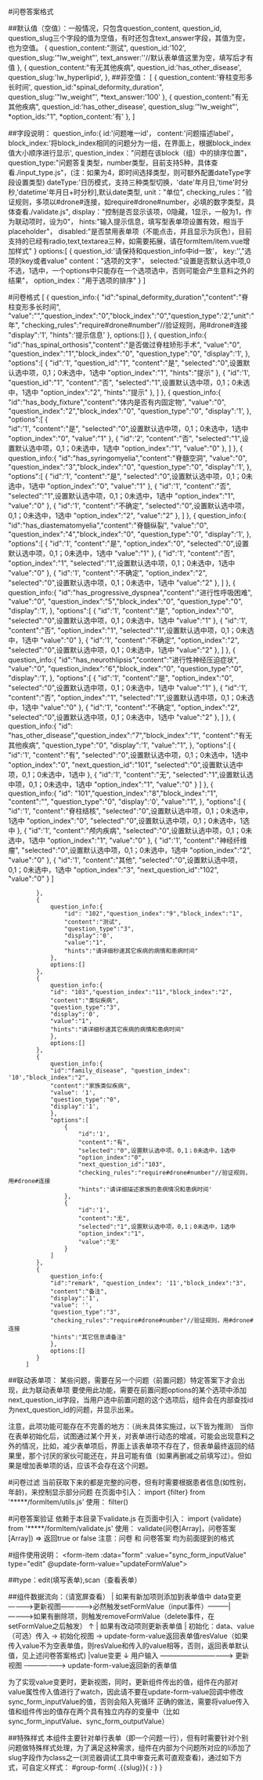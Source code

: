 #问卷答案格式

##默认值（空值）：一般情况，只包含question_content, question_id, question_slug三个字段的值为空值，有时还包含text_answer字段，其值为空，也为空值。
{
	question_content:"测试",
	question_id:'102',
	question_slug:'"lw_weight"',
	text_answer:''//默认表单值这里为空，填写后才有值
},
{
	question_content:"有无其他疾病",
	question_id:'has_other_disease',
	question_slug:'lw_hyperlipid',
},
##非空值：
 [
	{
		question_content:'脊柱变形多长时间',
		question_id:"spinal_deformity_duration",
		question_slug:'"lw_weight"',
		*text_answer:'100'
	},
	{
		question_content:"有无其他疾病",
		question_id:'has_other_disease',
		question_slug:'"lw_weight"',
		*option_ids:"1",
		*option_content:'有'
	},
]

##字段说明：
question_info:{
	id:'问题唯一id'，
	content:'问题描述label'，
	block_index:'将block_index相同的问题分为一组，在界面上，根据block_index值大小顺序进行显示',
	question_index："问题在该block（组）中的排序位置"，
	question_type:"问题答复类型，number类型，目前支持5种，具体查看./input_type.js"，(注：如果为4，即时间选择类型，则可额外配置dateType字段设置类型)
	dateType:'日历模式，支持三种类型切换，'date'年月日,'time'时分秒,'datetime'年月日+时分秒],默认date类型,
	unit："单位",
	checking_rules："验证规则，多项以#drone#连接，如require#drone#number，必填的数字类型，具体查看./validate.js",
	display："控制是否显示该项，0隐藏，1显示，一般为1，作为联动项时，设为0"，
	hints:"输入提示信息，填写型表单项设置有效，相当于placeholder"，
	disabled:"是否禁用表单项（不能点击，并且显示为灰色），目前支持的已经有radio,text,textarea三种，如需要拓展，请在formItem/item.vue增加样式"
}
options:[
	{
		question_id:'请保持和question_info中id一致'，
		key:'',"选项的key或者value"
		content："选项的文字"，
		selected:"设置是否默认选中项,0不选，1选中，一个options中只能存在一个选项选中，否则可能会产生意料之外的结果"，
		option_index："用于选项的排序"
	}
]

#问卷格式
  [
 			{
 				question_info:{
 					"id":"spinal_deformity_duration","content":"脊柱变形多长时间", "value":"","question_index":"0","block_index":"0","question_type":'2',"unit":"年",
 					"checking_rules":"require#drone#number"//验证规则，用#drone#连接
 					"display":'1',
 					"hints":'提示信息'
 				},
 				options:[]
 			},
 			{
 				question_info:{
 					"id":"has_spinal_orthosis","content":"是否做过脊柱矫形手术", "value":"0", "question_index":"1","block_index":"0",
 					"question_type":"0",
 					"display":'1',
 				},
 				"options":[
 					{
 						"id":'1',
 					 	"question_id":"1",
 						"content":"是",
 						"selected":"0",设置默认选中项，0,1；0未选中，1选中
 					    "option_index":"1",
 					    "hints":"提示"
 					},
 					{
 						"id":'1',
 					 	"question_id":"1",
 						"content":"否",
 						"selected":"1",设置默认选中项，0,1；0未选中，1选中
 					    "option_index":"2",
 					    "hints":"提示"
 					},
 				]
 			},
 			{
 				question_info:{
 					"id":"has_body_fixture","content":"体内是否有内固定物", "value":"0", "question_index":"2","block_index":"0",
 					"question_type":"0",
 					"display":'1',
 				},
 				"options":[
 					{	
 						"id":'1',
 						"content":"是",
 						"selected":"0",设置默认选中项，0,1；0未选中，1选中
 						"option_index":"0",
 						"value":"1"
 					},
 					{
 						"id":'2',
 						"content":"否",
 						"selected":"1",设置默认选中项，0,1；0未选中，1选中
 						"option_index":"1",
 						"value":"0"
 					},
 				]
 			},
 			{
 				question_info:{
 					"id":"has_syringomyelia","content":"脊髓空洞", "value":"0", "question_index":"3","block_index":"0",
 					"question_type":"0",
 					"display":'1',
 				},
 				"options":[
 					{
 						"id":'1',
 						"content":"是",
 						"selected":"0",设置默认选中项，0,1；0未选中，1选中
 						"option_index":"0",
 						"value":"1"
 					},
 					{
 						"id":'1',
 						"content":"否",
 						"selected":"1",设置默认选中项，0,1；0未选中，1选中
 						"option_index":"1",
 						"value":"0"
 					},
 					{
 						"id":'1',
 						"content":"不确定",
 						"selected":"0",设置默认选中项，0,1；0未选中，1选中
 						"option_index":"2",
 						"value":"2"
 					},
 				]
 			},
 			{
 				question_info:{
 					"id":"has_diastematomyelia","content":"脊髓纵裂", "value":"0", "question_index":"4","block_index":"0",
 					"question_type":"0",
 					"display":'1',
 				},
 				"options":[
 					{
 						"id":'1',
 						"content":"是",
 						"option_index":"0",
 						"selected":"0",设置默认选中项，0,1；0未选中，1选中
 						"value":"1"
 					},
 					{
 						"id":'1',
 						"content":"否",
 						"option_index":"1",
 						"selected":"1",设置默认选中项，0,1；0未选中，1选中
 						"value":"0"
 					},
 					{
 						"id":'1',
 						"content":"不确定",
 						"option_index":"2",
 						"selected":"0",设置默认选中项，0,1；0未选中，1选中
 						"value":"2"
 					},
 				]
 			},
 			{
 				question_info:{
 					"id":"has_progressive_dyspnea","content":"进行性呼吸困难", "value":"0", "question_index":"5","block_index":"0",
 					"question_type":"0",
 					"display":'1',
 				},
 				"options":[
 					{
 						"id":'1',
 						"content":"是",
 						"option_index":"0",
 						"selected":"0",设置默认选中项，0,1；0未选中，1选中
 						"value":"1"
 					},
 					{
 						"id":'1',
 						"content":"否",
 						"option_index":"1",
 						"selected":"1",设置默认选中项，0,1；0未选中，1选中
 						"value":"0"
 					},
 					{
 						"id":'1',
 						"content":"不确定",
 						"option_index":"2",
 						"selected":"0",设置默认选中项，0,1；0未选中，1选中
 						"value":"2"
 					},
 				]
 			},
 			{
 				question_info:{
 					"id":"has_neurothlipsis","content":"进行性神经压迫症状", "value":"0", "question_index":"6","block_index":"0",
 					"question_type":"0",
 					"display":'1',
 				},
 				"options":[
 					{
 						"id":'1',
 						"content":"是",
 						"option_index":"0",
 						"selected":"0",设置默认选中项，0,1；0未选中，1选中
 						"value":"1"
 					},
 					{
 						"id":'1',
 						"content":"否",
 						"option_index":"1",
 						"selected":"1",设置默认选中项，0,1；0未选中，1选中
 						"value":"0"
 					},
 					{
 						"id":'1',
 						"content":"不确定",
 						"option_index":"2",
 						"selected":"0",设置默认选中项，0,1；0未选中，1选中
 						"value":"2"
 					},
 				]
 			},
 			{
 				question_info:{
 					"id": "has_other_disease","question_index":"7","block_index":"1",
 					"content":"有无其他疾病",
 					"question_type":"0",
 					"display":'1',
 					"value":"1",
 				},
 				"options":[
 					{
 						"id":'1',
 						"content":"有",
 						"selected":"0",设置默认选中项，0,1；0未选中，1选中
 						"option_index":"0",
 						"next_question_id":"101",
 						"selected":"0",设置默认选中项，0,1；0未选中，1选中
 					},
 					{
 						"id":'1',
 						"content":"无",
 						"selected":"1",设置默认选中项，0,1；0未选中，1选中
 						"option_index":"1",
 						"value":"0"
 					}
 				]
 			},
 			{
 				question_info:{
 					"id": "101","question_index":"8","block_index":"1",
 					"content":"",
 					"question_type":"0",
 					"display":'0',
 					"value":"1",
 				},
 				"options":[
 					{
 						"id":'1',
 						"content":"脊柱结核",
 						"selected":"0",设置默认选中项，0,1；0未选中，1选中
 						"option_index":"0",
 						"selected":"0",设置默认选中项，0,1；0未选中，1选中
 					},
 					{
 						"id":'1',
 						"content":"颅内疾病",
 						"selected":"0",设置默认选中项，0,1；0未选中，1选中
 						"option_index":"1",
 						"value":"0"
 					},
 					{
 						"id":'1',
 						"content":"神经纤维瘤",
 						"selected":"0",设置默认选中项，0,1；0未选中，1选中
 						"option_index":"2",
 						"value":"0"
 					},
 					{
 						"id":'1',
 						"content":"其他",
 						"selected":"0",设置默认选中项，0,1；0未选中，1选中
 						"option_index":"3",
 						"next_question_id":"102",
 						"value":"0"
 					}
 				]
				
 			},
 			{
 				question_info:{
 					"id": "102","question_index":"9","block_index":"1",
 					"content":"测试",
 					"question_type":"3",
 					"display":'0',
 					"value":"1",
 					"hints":"请详细秒速其它疾病的病情和患病时间"
 				},
 				options:[]
 			},
 			{
 				question_info:{
 				"id": "103","question_index":"11","block_index":"2",
 				"content":"类似疾病",
 				"question_type":"3",
 				"display":'0',
 				"value":"1",
 				"hints":"请详细秒速其它疾病的病情和患病时间"
 				},
 				options:[]
 			},
 			{
 				question_info:{
 				"id":"family_disease", "question_index": '10',"block_index":"2",
 				"content":"家族类似疾病",
 				"value": '1',
 				"question_type":"0",
 				"display":'1',
 				},
 				"options":[
 					{
 						"id":'1',
 						"content":"有",
 						"selected":"0",设置默认选中项，0,1；0未选中，1选中
 						"option_index":"0",
 						"next_question_id":"103",
 						"checking_rules":"require#drone#number"//验证规则，用#drone#连接
 						"hints":'请详细描述家族的患病情况和患病时间'
 					},
 					{
 						"id":'1',
 						"content":"无",
 						"selected":"1",设置默认选中项，0,1；0未选中，1选中
 						"option_index":"1",
 						"value":"无"
 					}
 				]
 			},
 			{
 				question_info:{
 				"id":"remark", "question_index": '11',"block_index":"3",
 				"content":"备注",
 				"display":'1',
 				"value": '',
 				"question_type":"3",
 				"checking_rules":"require#drone#number"//验证规则，用#drone#连接
 				"hints":"其它信息请备注"
 				},
 				options:[]
 			}
 		 ]

##联动表单项：
某些问题，需要在另一个问题（前置问题）特定答案下才会出现，此为联动表单项
要使用此功能，需要在前置问题options的某个选项中添加next_question_id字段，当用户选中前置问题的这个选项后，组件会在内部查找id为next_question_id的问题，并显示出来。

注意，此项功能可能存在不完善的地方：（尚未具体实施过，以下皆为推测）
当你在表单初始化后，试图通过某个开关，对表单进行动态的增减，可能会出现意料之外的情况，比如，减少表单项后，界面上该表单项不存在了，但表单最终返回的结果里，那个讨厌的家伙可能还在，并且可能有值（如果再删减之前填写过）。但如果是增加表单项的话，应该不会存在这个问题。

#问卷过滤
当前获取下来的都是完整的问卷，但有时需要根据患者信息(如性别，年龄)，来控制显示部分问题
在页面中引入：
import {filter} from '*****/formItem/utils.js'
使用：
	filter()

#问卷答案验证
依赖于本目录下validate.js
在页面中引入：
	import {validate} from '*****/formItem/validate.js'
使用：
	validate(问卷[Array]，问卷答案[Array])  => 返回true or false
注意：问卷 和 问卷答案 均为前面提到的格式


#组件使用说明：
<form-item :data="form" :value="sync_form_inputValue" type="edit" @update-form-value="updateFormValue"></form-item>

##type：edit(填写表单),scan（查看表单）

##组件数据流向：（请宽屏查看）
							  			  			  			   |	如果有新加项则添加到表单值中
	  data变更————>更新视图—————>必然触发setFormValue（input事件）———|								————>如果有删除项，则触发removeFormValue（delete事件，在setFormValue之后触发）
		↑									      			  	   |	如果有改动项则更新表单值
		|
初始化：data、value（可选）传入 -> 初始化视图 ->  update-form-value返回表单值resValue（如果传入value不为空表单值，则resValue和传入的value相等，否则，返回表单默认值，见上述问卷答案格式)
				|value变更
				↓
 用户输入   ———————————> 更新视图 -——————>  update-form-value返回新的表单值
			
为了实现value变更时，更新视图，同时，更新组件传出的值，组件在内部对value属性传入值进行了watch，因此请不要在update-form-value回调中修改sync_form_inputValue的值，否则会陷入死循环
正确的做法，需要将value传入值和组件传出的值存在两个具有独立内存的变量中（比如sync_form_inputValue、sync_form_outputValue）

##特殊样式
本组件主要针对单行表单（即一个问题一行），但有时需要针对个别问题做特殊样式处理，为了满足这种需求，组件在内部为个问题所对应的li添加了slug字段作为class之一(浏览器调试工具中审查元素可直观查看)，通过如下方式，可自定义样式：
#group-form{
	.{{slug}}{
		***:***
	} 
}